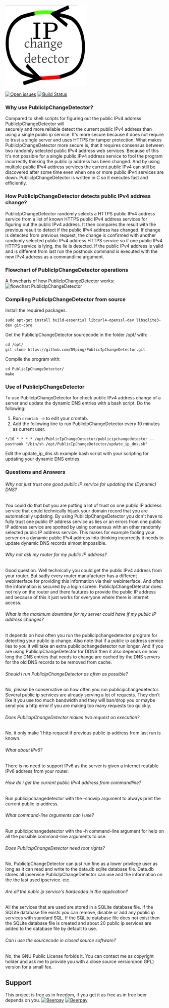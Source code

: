 ![PublicIpChangeDetector logo](docs/logo.png?raw=true "PublicIpChangeDetector")

[<img src="https://img.shields.io/github/issues/D9ping/PublicIpChangeDetector.svg?style=flat-square" alt="Open issues" />](https://github.com/D9ping/PublicIpChangeDetector/issues) 
[![Build Status](https://travis-ci.org/D9ping/PublicIpChangeDetector.svg?branch=master)](https://travis-ci.org/D9ping/PublicIpChangeDetector)
### Why use PublicIpChangeDetector?
Compared to shell scripts for figuring out the public IPv4 address PublicIpChangeDetector will  
securely and more reliable detect the current public IPv4 address than using a single public ip service.
It's more secure because it does not require to trust a single server and uses HTTPS for tamper protection.
What makes PublicIpChangeDetector more secure is, that it requires consensus between two randomly selected public IPv4 address web services.
Because of this it's not possible for a single public IPv4 address service to fool the program
 incorrectly thinking the public ip address has been changed.
And by using multiple public IPv4 address services the current public IPv4 can still be discovered after some time
 even when one or more public IPv4 services are down.
PublicIpChangeDetector is written in C so it executes fast and efficiently.
 
### How PublicIpChangeDetector detects public IPv4 address change?
PublicIpChangeDetector randomly selects a HTTPS public IPv4 address service from a list 
of known HTTPS public IPv4 address services for figuring out the public IPv4 address. 
It then compares the result with the previous result to detect if the public IPv4 address has changed. 
If change is detected from previous request, the change is confirmed with another randomly
 selected public IPv4 address HTTPS service so if one public IPv4 HTTPS service is lying, the lie is detected.
If the public IPv4 address is valid and is different from last run the posthook command is executed
 with the new IPv4 address as a commandline argument.

### Flowchart of PublicIpChangeDetector operations ###
A flowcharts of how PublicIpChangeDetector works:
![flowchart PublicIpChangeDetector](https://raw.githubusercontent.com/D9ping/PublicIpChangeDetector/master/docs/PublicIpChangeDetector_flowchart_v3.png?raw=true)


### Compiling PublicIpChangeDetector from source
Install the required packages.
```
sudo apt-get install build-essential libcurl4-openssl-dev libsqlite3-dev git-core
```
 Get the PublicIpChangeDetector sourcecode in the folder /opt/ with:
```
cd /opt/
git clone https://github.com/D9ping/PublicIpChangeDetector.git
```
Compile the program with: 
```
cd PublicIpChangeDetector/
make
```

### Use of PublicIpChangeDetector
To use PublicIpChangeDetector for check public IPv4 address change of a server and update the
dynamic DNS entries with a bash script. Do the following:

1. Run ```crontab -e``` to edit your crontab. 
2. Add the following line to run PublicIpChangeDetector every 10 minutes as current user.
```
*/10 * * * * /opt/PublicIpChangeDetector/publicipchangedetector --posthook "/bin/sh /opt/PublicIpChangeDetector/update_ip_dns.sh"
``` 
Edit the update_ip_dns.sh example bash script with your scripting for updating your dynamic DNS entries.


### Questions and Answers

###### Why not just trust one good public IP service for updating the (Dynamic) DNS?
You could do that but you are putting a lot of trust on one public IP address service 
 that could technically hijack your domain record that you are automatically updating.
 By using PublicIpChangeDetector you don't have to fully trust one public IP address service as lies
 or an errors from one public IP address service are spotted by using consensus with
 an other randomly selected public IP address service. This makes for example fooling your
 server on a dynamic public IPv4 address into thinking incorrectly it needs to update 
 dynamic DNS records almost impossible.

###### Why not ask my router for my public IP address?
Good question. Well technically you could get the public IPv4 address from your router.
But sadly every router manufacturer has a different webinterface for providing this information via their webinterface.
And often the information is secured by a login screen. PublicIpChangeDetector does not rely on the router and there fautures to provide the public IP address and because of this it just works for everyone where there is internet access.

###### What is the maximum downtime for my server could have if my public IP address changes?
It depends on how often you run the publicipchangedetector program for detecting your public ip change.
Also note that if a public ip address service lies to you it will take an extra publicipchangedetector run longer.
And if you are using PublicIpChangeDetector for DDNS then it also depends on how long the DNS entries that needs to change are cached by the DNS servers for the old DNS records to be removed from cache.

###### Should i run PublicIpChangeDetector as often as possible?
No, please be conservative on how often you run publicipchangedetector. Several public ip services are already serving a lot of requests. They don't like it you use too much bandwidth and they will ban/drop you or maybe send you 
a http error if you are making too many requests too quickly.

###### Does PublicIpChangeDetector makes two request on execution? 
No, it only make 1 http request if previous public ip address from last run is known.

###### What about IPv6?
There is no need to support IPv6 as the server is given a internet routable IPv6 address from your router.

###### How do i get the current public IPv4 address from commandline?
Run publicipchangedetector with the -showip argument to always print the current public ip address.

###### What command-line arguments can i use?
Run publicipchangedetector with the -h command-line argument for help on all the possible command-line arguments to use.

###### Does PublicIpChangeDetector need root rights?
No, PublicIpChangeDetector can just run fine as a lower privilege  user as long as it can read and write to the data.db sqlite database file. Data.db stores all ipservice PublicIpChangeDetector can use and the information on the the last used ipservice. etc.

###### Are all the pubic ip service's hardcoded in the application?
All the services that are used are stored in a SQLite database file. If the SQLite database file exists you can remove, disable or add any public ip services with standard SQL. If the SQLite database file does not exist then the SQLite database file is created and about 20 public ip services are added to the database file by default to use.

###### Can i use the sourcecode in closed source software?
No, the GNU Public License forbids it. 
You can contact me as copyright holder and ask me to provide you with a close source version(non GPL) version for a small fee.

## Support 
This project is free as in freedom, if you get it as free as in free beer depends on you.
[![Beerpay](https://beerpay.io/D9ping/PublicIpChangeDetector/badge.svg?style=beer-square)](https://beerpay.io/D9ping/PublicIpChangeDetector)  [![Beerpay](https://beerpay.io/D9ping/PublicIpChangeDetector/make-wish.svg?style=flat-square)](https://beerpay.io/D9ping/PublicIpChangeDetector?focus=wish)
